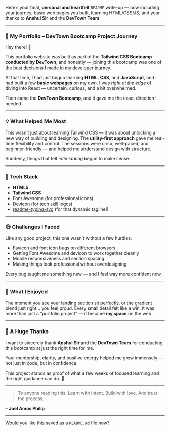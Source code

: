 Here’s your final, **personal and heartfelt** `README` write-up — now including your journey, basic web pages you built, learning HTML/CSS/JS, and your thanks to **Anshul Sir** and the **DevTown Team**:

---

### 📘 My Portfolio – DevTown Bootcamp Project Journey

Hey there! 👋

This portfolio website was built as part of the **Tailwind CSS Bootcamp conducted by DevTown**, and honestly — joining this bootcamp was one of the best decisions I made in my developer journey.

At that time, I had just begun learning **HTML**, **CSS**, and **JavaScript**, and I had built a few **basic webpages** on my own. I was *right at the edge* of diving into React — uncertain, curious, and a bit overwhelmed.

Then came the **DevTown Bootcamp**, and it gave me the exact direction I needed.

---

### 💡 What Helped Me Most

This wasn’t just about learning Tailwind CSS — it was about unlocking a new way of building and designing. The **utility-first approach** gave me real-time flexibility and control. The sessions were crisp, well-paced, and beginner-friendly — and helped me understand design with structure.

Suddenly, things that felt *intimidating* began to make sense.

---

### 🔨 Tech Stack

* **HTML5**
* **Tailwind CSS**
* Font Awesome (for professional icons)
* Devicon (for tech skill logos)
* [readme-typing-svg](https://github.com/DenverCoder1/readme-typing-svg) (for that dynamic tagline!)

---

### 😅 Challenges I Faced

Like any good project, this one wasn’t without a few hurdles:

* Favicon and font icon bugs on different browsers
* Getting Font Awesome and devicon to work together cleanly
* Mobile responsiveness and section spacing
* Making things look professional without overdesigning

Every bug taught me something new — and I feel way more confident now.

---

### 🌟 What I Enjoyed

The moment you see your landing section sit perfectly, or the gradient blend just right… you feel proud. Every small detail felt like a win. It was more than just a “portfolio project” — it became **my space** on the web.

---

### 🙏 A Huge Thanks

I want to sincerely thank **Anshul Sir** and the **DevTown Team** for conducting this bootcamp at just the right time for me.

Your mentorship, clarity, and positive energy helped me grow immensely — not just in code, but in confidence.

This project stands as proof of what a few weeks of focused learning and the right guidance can do. 🚀

---

> To anyone reading this: Learn with intent. Build with love. And trust the process.

– **Joel Amos Philip**

---

Would you like this saved as a `README.md` file now?
